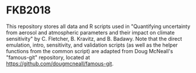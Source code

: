# FKB2018
This repository stores all data and R scripts used in "Quantifying uncertainty from aerosol and atmospheric parameters and their impact on climate sensitivity" by C. Fletcher, B. Kravitz, and B. Badawy.
Note that the direct emulation, intro, sensitivity, and validation scripts (as well as the helper functions from the common script) are adapted from Doug McNeall's "famous-git" repository, located at https://github.com/dougmcneall/famous-git.  
